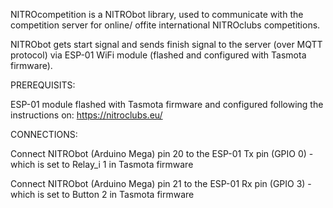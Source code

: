 
NITROcompetition is a NITRObot library, used to communicate with the competition server for online/ offite international NITROclubs competitions.

NITRObot gets start signal and sends finish signal to the server (over MQTT protocol) via ESP-01 WiFi module (flashed and configured with Tasmota firmware). 

PREREQUISITS:

ESP-01 module flashed with Tasmota firmware and configured following the instructions on:
https://nitroclubs.eu/

 CONNECTIONS:

Connect NITRObot (Arduino Mega) pin 20 to the ESP-01 Tx pin (GPIO 0) - which is set to Relay_i 1 in Tasmota firmware

Connect NITRObot (Arduino Mega) pin 21 to the ESP-01 Rx pin (GPIO 3) - which is set to Button 2 in Tasmota firmware
